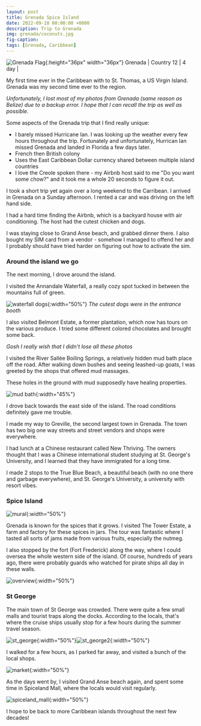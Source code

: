```yaml
---
layout: post
title: Grenada Spice Island 
date: 2022-09-18 00:00:00 +0000
description: Trip to Grenada
img: grenada/coconuts.jpg
fig-caption:
tags: [Grenada, Caribbean]
---
```


![Grenada Flag]({{site.baseurl}}/assets/img/flags/4x3/gd.svg){:height="36px" width="36px"} Grenada \| Country 12 \| 4 day \| 

My first time ever in the Caribbean with to St. Thomas, a US Virgin Island. Grenada was my second time ever to the region. 

*Unfortunately, I lost most of my photos from Grenada (same reason as Belize) due to a backup error. I hope that I can recall the trip as well as possible.* 

Some aspects of the Grenada trip that I find really unique: 
* I barely missed Hurricane Ian. I was looking up the weather every few hours throughout the trip. Fortunately and unfortunately, Hurrican Ian missed Grenada and landed in Florida a few days later. 
* French then British colony
* Uses the East Caribbean Dollar currency shared between multiple island countries
* I love the Creole spoken there - my Airbnb host said to me "Do you want some chow?" and it took me a whole 20 seconds to figure it out.

I took a short trip yet again over a long weekend to the Carribean. I arrived in Grenada on a Sunday afternoon. I rented a car and was driving on the left hand side. 

I had a hard time finding the Airbnb, which is a backyard house with air conditioning. The host had the cutest chicken and dogs. 

I was staying close to Grand Anse beach, and grabbed dinner there. I also bought my SIM card from a vendor - somehow I managed to offend her and I probably should have tried harder on figuring out how to activate the sim. 

### Around the island we go

The next morning, I drove around the island. 

I visited the Annandale Waterfall, a really cozy spot tucked in between the mountains full of green. 

![waterfall dogs]({{site.baseurl}}/assets/img/grenada/waterfall_dogs.jpg){:width="50%"}
*The cutest dogs were in the entrance booth*

I also visited Belmont Estate, a former plantation, which now has tours on the various produce. I tried some different colored chocolates and brought some back.

*Gosh I really wish that I didn't lose all these photos*

I visited the River Sallée Boiling Springs, a relatively hidden mud bath place off the road. After walking down bushes and seeing leashed-up goats, I was greeted by the shops that offered mud massages.

These holes in the ground with mud supposedly have healing properties. 

![mud bath]({{site.baseurl}}/assets/img/grenada/mud_bath.png){:width="45%"}

I drove back towards the east side of the island. The road conditions definitely gave me trouble. 


I made my way to Greville, the second largest town in Grenada. The town has two big one way streets and street vendors and shops were everywhere. 

I had lunch at a Chinese restaurant called New Thriving. The owners thought that I was a Chinese international student studying at St. George's University, and I learned that they have immigrated for a long time. 

I made 2 stops to the True Blue Beach, a beautiful beach (with no one there and garbage everywhere), and St. George's University, a university with resort vibes. 

### Spice Island

![mural]({{site.baseurl}}/assets/img/grenada/mural.jpg){:width="50%"}

Grenada is known for the spices that it grows. I visited The Tower Estate, a farm and factory for these spices in jars. The tour was fantastic where I tasted all sorts of jams made from various fruits, especially the nutmeg. 

I also stopped by the fort (Fort Frederick) along the way, where I could oversea the whole western side of the island. Of course, hundreds of years ago, there were probably guards who watched for pirate ships all day in these walls. 

![overview]({{site.baseurl}}/assets/img/grenada/overview.jpg){:width="50%"}

### St George

The main town of St George was crowded. There were quite a few small malls and tourist traps along the docks. According to the locals, that's where the cruise ships usually stop for a few hours during the summer travel season. 

![st_george]({{site.baseurl}}/assets/img/grenada/st_george.jpg){:width="50%"}![st_george2]({{site.baseurl}}/assets/img/grenada/st_george2.jpg){:width="50%"}

I walked for a few hours, as I parked far away, and visited a bunch of the local shops. 

![market]({{site.baseurl}}/assets/img/grenada/market.jpg){:width="50%"}

As the days went by, I visited Grand Anse beach again, and spent some time in Spiceland Mall, where the locals would visit regularly. 

![spiceland_mall]({{site.baseurl}}/assets/img/grenada/spiceland_mall.jpg){:width="50%"}

I hope to be back to more Caribbean islands throughout the next few decades!
